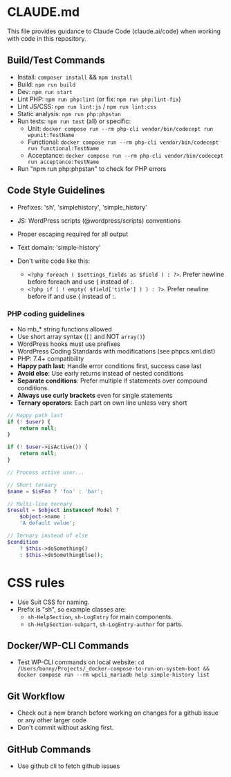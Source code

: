 # CLAUDE.md

This file provides guidance to Claude Code (claude.ai/code) when working with code in this repository.

## Build/Test Commands

-   Install: `composer install` && `npm install`
-   Build: `npm run build`
-   Dev: `npm run start`
-   Lint PHP: `npm run php:lint` (or fix: `npm run php:lint-fix`)
-   Lint JS/CSS: `npm run lint:js` / `npm run lint:css`
-   Static analysis: `npm run php:phpstan`
-   Run tests: `npm run test` (all) or specific:
    -   Unit: `docker compose run --rm php-cli vendor/bin/codecept run wpunit:TestName`
    -   Functional: `docker compose run --rm php-cli vendor/bin/codecept run functional:TestName`
    -   Acceptance: `docker compose run --rm php-cli vendor/bin/codecept run acceptance:TestName`
-   Run "npm run php:phpstan" to check for PHP errors

## Code Style Guidelines

-   Prefixes: 'sh', 'simplehistory', 'simple_history'
-   JS: WordPress scripts (@wordpress/scripts) conventions

-   Proper escaping required for all output
-   Text domain: 'simple-history'
-   Don't write code like this: 
    -   `<?php foreach ( $settings_fields as $field ) : ?>`. Prefer newline before foreach and use { instead of :.
    -   `<?php if ( ! empty( $field['title'] ) ) : ?>`. Prefer newline before if and use { instead of :.

### PHP coding guidelines

-   No mb\_\* string functions allowed
-   Use short array syntax (`[]` and NOT `array()`)
-   WordPress hooks must use prefixes
-   WordPress Coding Standards with modifications (see phpcs.xml.dist)
-   PHP: 7.4+ compatibility
-   **Happy path last**: Handle error conditions first, success case last
-   **Avoid else**: Use early returns instead of nested conditions
-   **Separate conditions**: Prefer multiple if statements over compound conditions
-   **Always use curly brackets** even for single statements
-   **Ternary operators**: Each part on own line unless very short

```php
// Happy path last
if (! $user) {
    return null;
}

if (! $user->isActive()) {
    return null;
}

// Process active user...

// Short ternary
$name = $isFoo ? 'foo' : 'bar';

// Multi-line ternary
$result = $object instanceof Model ?
    $object->name :
    'A default value';

// Ternary instead of else
$condition
    ? $this->doSomething()
    : $this->doSomethingElse();
```

# CSS rules

-   Use Suit CSS for naming.
-   Prefix is "sh", so example classes are:
    -   `sh-HelpSection`, `sh-LogEntry` for main components.
    -   `sh-HelpSection-subpart`, `sh-LogEntry-author` for parts.

## Docker/WP-CLI Commands

-   Test WP-CLI commands on local website: `cd /Users/bonny/Projects/_docker-compose-to-run-on-system-boot && docker compose run --rm wpcli_mariadb help simple-history list`

## Git Workflow

-   Check out a new branch before working on changes for a github issue or any other larger code
-   Don't commit without asking first.

## GitHub Commands

-   Use github cli to fetch github issues
